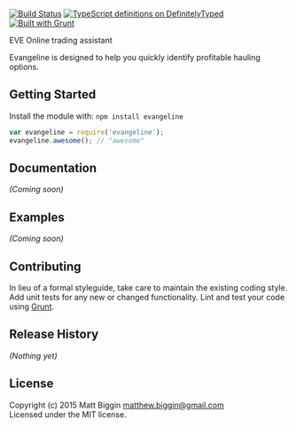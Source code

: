 [![Build Status](https://travis-ci.org/ultraflynn/evangeline.svg?branch=master)](https://travis-ci.org/ultraflynn/evangeline) [![TypeScript definitions on DefinitelyTyped](http://definitelytyped.org/badges/standard.svg)](http://definitelytyped.org) [![Built with Grunt](https://cdn.gruntjs.com/builtwith.png)](http://gruntjs.com/)

EVE Online trading assistant

Evangeline is designed to help you quickly identify profitable hauling options.

## Getting Started
Install the module with: `npm install evangeline`

```javascript
var evangeline = require('evangeline');
evangeline.awesome(); // "awesome"
```

## Documentation
_(Coming soon)_

## Examples
_(Coming soon)_

## Contributing
In lieu of a formal styleguide, take care to maintain the existing coding style. Add unit tests for any new or changed functionality. Lint and test your code using [Grunt](http://gruntjs.com/).

## Release History
_(Nothing yet)_

## License
Copyright (c) 2015 Matt Biggin <matthew.biggin@gmail.com>  
Licensed under the MIT license.
